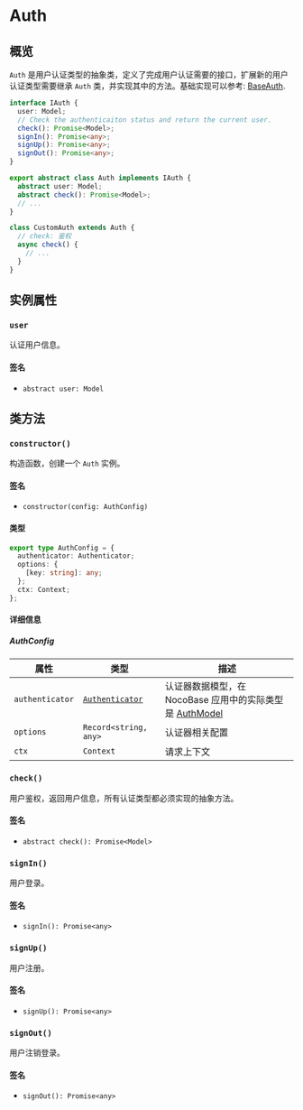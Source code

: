 # Auth

## 概览

`Auth` 是用户认证类型的抽象类，定义了完成用户认证需要的接口，扩展新的用户认证类型需要继承 `Auth` 类，并实现其中的方法。基础实现可以参考: [BaseAuth](./base-auth.md).

```ts
interface IAuth {
  user: Model;
  // Check the authenticaiton status and return the current user.
  check(): Promise<Model>;
  signIn(): Promise<any>;
  signUp(): Promise<any>;
  signOut(): Promise<any>;
}

export abstract class Auth implements IAuth {
  abstract user: Model;
  abstract check(): Promise<Model>;
  // ...
}

class CustomAuth extends Auth {
  // check: 鉴权
  async check() {
    // ...
  }
}
```

## 实例属性

### `user`

认证用户信息。

#### 签名

- `abstract user: Model`

## 类方法

### `constructor()`

构造函数，创建一个 `Auth` 实例。

#### 签名

- `constructor(config: AuthConfig)`

#### 类型

```ts
export type AuthConfig = {
  authenticator: Authenticator;
  options: {
    [key: string]: any;
  };
  ctx: Context;
};
```

#### 详细信息

##### AuthConfig

| 属性            | 类型                                            | 描述                                                                                                  |
| --------------- | ----------------------------------------------- | ----------------------------------------------------------------------------------------------------- |
| `authenticator` | [`Authenticator`](./auth-manager#authenticator) | 认证器数据模型，在 NocoBase 应用中的实际类型是 [AuthModel](/auth-verification/auth/dev/api#authmodel) |
| `options`       | `Record<string, any>`                           | 认证器相关配置                                                                                        |
| `ctx`           | `Context`                                       | 请求上下文                                                                                            |

### `check()`

用户鉴权，返回用户信息，所有认证类型都必须实现的抽象方法。

#### 签名

- `abstract check(): Promise<Model>`

### `signIn()`

用户登录。

#### 签名

- `signIn(): Promise<any>`

### `signUp()`

用户注册。

#### 签名

- `signUp(): Promise<any>`

### `signOut()`

用户注销登录。

#### 签名

- `signOut(): Promise<any>`
